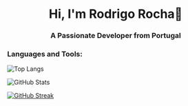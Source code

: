 
<h1 align="center">Hi, I'm Rodrigo Rocha👋</h1>

<h3 align="center">A Passionate Developer from Portugal</h3>


<h3>Languages and Tools:</h3>

![Top Langs](https://github-readme-stats.vercel.app/api/top-langs/?username=RodrigoRocha10&layout=compact)

![GitHub Stats](https://github-readme-stats.vercel.app/api?username=RodrigoRocha10&show_icons=true)



[![GitHub Streak](https://github-readme-streak-stats.herokuapp.com?user=RodrigoRocha10)](https://git.io/streak-stats)
<!--
**RodrigoRocha10/RodrigoRocha10** is a ✨ _special_ ✨ repository because its `README.md` (this file) appears on your GitHub profile.

<h3>Languages and Tools:</h3>




[![GitHub Streak](https://github-readme-streak-stats.herokuapp.com?user=RodrigoRocha10)](https://git.io/streak-stats)
Here are some ideas to get you started:

- 🔭 I’m currently working on ...
- 🌱 I’m currently learning ...
- 👯 I’m looking to collaborate on ...
- 🤔 I’m looking for help with ...
- 💬 Ask me about ...
- 📫 How to reach me: ...
- 😄 Pronouns: ...
- ⚡ Fun fact: ...
-->
